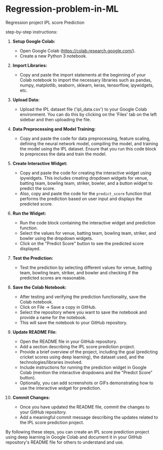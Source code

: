 # Regression-problem-in-ML
Regression project IPL score Prediction

 step-by-step instructions:

1. **Setup Google Colab:**
   - Open Google Colab (https://colab.research.google.com/).
   - Create a new Python 3 notebook.

2. **Import Libraries:**
   - Copy and paste the import statements at the beginning of your Colab notebook to import the necessary libraries such as pandas, numpy, matplotlib, seaborn, sklearn, keras, tensorflow, ipywidgets, etc.

3. **Upload Data:**
   - Upload the IPL dataset file ('ipl_data.csv') to your Google Colab environment. You can do this by clicking on the 'Files' tab on the left sidebar and then uploading the file.

4. **Data Preprocessing and Model Training:**
   - Copy and paste the code for data preprocessing, feature scaling, defining the neural network model, compiling the model, and training the model using the IPL dataset. Ensure that you run this code block to preprocess the data and train the model.

5. **Create Interactive Widget:**
   - Copy and paste the code for creating the interactive widget using ipywidgets. This includes creating dropdown widgets for venue, batting team, bowling team, striker, bowler, and a button widget to predict the score.
   - Also, copy and paste the code for the `predict_score` function that performs the prediction based on user input and displays the predicted score.

6. **Run the Widget:**
   - Run the code block containing the interactive widget and prediction function.
   - Select the values for venue, batting team, bowling team, striker, and bowler using the dropdown widgets.
   - Click on the "Predict Score" button to see the predicted score displayed.

7. **Test the Prediction:**
   - Test the prediction by selecting different values for venue, batting team, bowling team, striker, and bowler and checking if the predicted scores are reasonable.

8. **Save the Colab Notebook:**
   - After testing and verifying the prediction functionality, save the Colab notebook.
   - Click on File -> Save a copy in GitHub.
   - Select the repository where you want to save the notebook and provide a name for the notebook.
   - This will save the notebook to your GitHub repository.

9. **Update README File:**
   - Open the README file in your GitHub repository.
   - Add a section describing the IPL score prediction project.
   - Provide a brief overview of the project, including the goal (predicting cricket scores using deep learning), the dataset used, and the technologies/libraries involved.
   - Include instructions for running the prediction widget in Google Colab (mention the interactive dropdowns and the "Predict Score" button).
   - Optionally, you can add screenshots or GIFs demonstrating how to use the interactive widget for prediction.

10. **Commit Changes:**
    - Once you have updated the README file, commit the changes to your GitHub repository.
    - Add a meaningful commit message describing the updates related to the IPL score prediction project.

By following these steps, you can create an IPL score prediction project using deep learning in Google Colab and document it in your GitHub repository's README file for others to understand and use.
